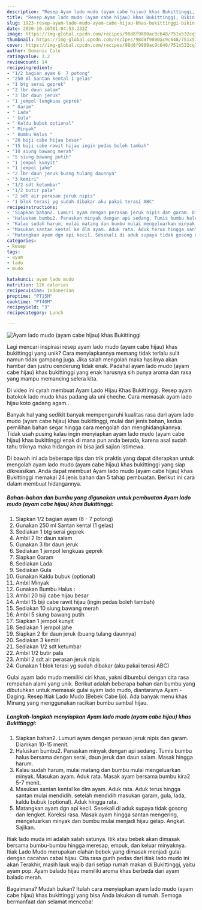 ```yaml
---
description: "Resep Ayam lado mudo (ayam cabe hijau) khas Bukittinggi, Bikin Ngiler"
title: "Resep Ayam lado mudo (ayam cabe hijau) khas Bukittinggi, Bikin Ngiler"
slug: 1923-resep-ayam-lado-mudo-ayam-cabe-hijau-khas-bukittinggi-bikin-ngiler
date: 2020-10-16T01:04:53.232Z
image: https://img-global.cpcdn.com/recipes/98d8f9800ac9c648/751x532cq70/ayam-lado-mudo-ayam-cabe-hijau-khas-bukittinggi-foto-resep-utama.jpg
thumbnail: https://img-global.cpcdn.com/recipes/98d8f9800ac9c648/751x532cq70/ayam-lado-mudo-ayam-cabe-hijau-khas-bukittinggi-foto-resep-utama.jpg
cover: https://img-global.cpcdn.com/recipes/98d8f9800ac9c648/751x532cq70/ayam-lado-mudo-ayam-cabe-hijau-khas-bukittinggi-foto-resep-utama.jpg
author: Dominic Cole
ratingvalue: 3.2
reviewcount: 14
recipeingredient:
- "1/2 bagian ayam 6  7 potong"
- "250 ml Santan kental 1 gelas"
- "1 btg serai geprek"
- "2 lbr daun salam"
- "3 lbr daun jeruk"
- "1 jempol lengkuas geprek"
- " Garam"
- " Lada"
- " Gula"
- " Kaldu bubuk optional"
- " Minyak"
- " Bumbu Halus "
- "20 biji cabe hijau besar"
- "15 biji cabe rawit hijau ingin pedas boleh tambah"
- "10 siung bawang merah"
- "5 siung bawang putih"
- "1 jempol kunyit"
- "1 jempol jahe"
- "2 lbr daun jeruk buang tulang daunnya"
- "3 kemiri"
- "1/2 sdt ketumbar"
- "1/2 butir pala"
- "2 sdt air perasan jeruk nipis"
- "1 blok terasi yg sudah dibakar aku pakai terasi ABC"
recipeinstructions:
- "Siapkan bahan2. Lumuri ayam dengan perasan jeruk nipis dan garam. Diamkan 10-15 menit."
- "Haluskan bumbu2. Panaskan minyak dengan api sedang. Tumis bumbu halus bersama dengan serai, daun jeruk dan daun salam. Masak hingga harum."
- "Kalau sudah harum, mulai matang dan bumbu mulai mengeluarkan minyak. Masukan ayam. Aduk rata. Masak ayam bersama bumbu kira2 5-7 menit."
- "Masukan santan kental ke dlm ayam. Aduk rata. Aduk terus hingga santan mulai mendidih. setelah mendidih masukan garam, gula, lada, kaldu bubuk (optional). Aduk hingga rata."
- "Matangkan ayam dgn api kecil. Sesekali di aduk supaya tidak gosong dan lengket. Koreksi rasa. Masak ayam hingga santan mengering, mengeluarkan minyak dan bumbu mulai menjadi hijau gelap. Angkat. Sajikan."
categories:
- Resep
tags:
- ayam
- lado
- mudo

katakunci: ayam lado mudo 
nutrition: 126 calories
recipecuisine: Indonesian
preptime: "PT15M"
cooktime: "PT40M"
recipeyield: "3"
recipecategory: Lunch

---
```



![Ayam lado mudo (ayam cabe hijau) khas Bukittinggi](https://img-global.cpcdn.com/recipes/98d8f9800ac9c648/751x532cq70/ayam-lado-mudo-ayam-cabe-hijau-khas-bukittinggi-foto-resep-utama.jpg)

Lagi mencari inspirasi resep ayam lado mudo (ayam cabe hijau) khas bukittinggi yang unik? Cara menyiapkannya memang tidak terlalu sulit namun tidak gampang juga. Jika salah mengolah maka hasilnya akan hambar dan justru cenderung tidak enak. Padahal ayam lado mudo (ayam cabe hijau) khas bukittinggi yang enak harusnya sih punya aroma dan rasa yang mampu memancing selera kita.

Di video ini cyrah membuat Ayam Lado Hijau Khas Bukittinggi. Resep ayam batokok lado mudo khas padang ala uni cheche. Cara memasak ayam lado hijau koto gadang agam..

Banyak hal yang sedikit banyak mempengaruhi kualitas rasa dari ayam lado mudo (ayam cabe hijau) khas bukittinggi, mulai dari jenis bahan, kedua pemilihan bahan segar hingga cara mengolah dan menghidangkannya. Tidak usah pusing kalau ingin menyiapkan ayam lado mudo (ayam cabe hijau) khas bukittinggi enak di mana pun anda berada, karena asal sudah tahu triknya maka hidangan ini bisa jadi sajian istimewa.


Di bawah ini ada beberapa tips dan trik praktis yang dapat diterapkan untuk mengolah ayam lado mudo (ayam cabe hijau) khas bukittinggi yang siap dikreasikan. Anda dapat membuat Ayam lado mudo (ayam cabe hijau) khas Bukittinggi memakai 24 jenis bahan dan 5 tahap pembuatan. Berikut ini cara dalam membuat hidangannya.

<!--inarticleads1-->

##### Bahan-bahan dan bumbu yang digunakan untuk pembuatan Ayam lado mudo (ayam cabe hijau) khas Bukittinggi:

1. Siapkan 1/2 bagian ayam (6 - 7 potong)
1. Gunakan 250 ml Santan kental (1 gelas)
1. Sediakan 1 btg serai geprek
1. Ambil 2 lbr daun salam
1. Gunakan 3 lbr daun jeruk
1. Sediakan 1 jempol lengkuas geprek
1. Siapkan  Garam
1. Sediakan  Lada
1. Sediakan  Gula
1. Gunakan  Kaldu bubuk (optional)
1. Ambil  Minyak
1. Gunakan  Bumbu Halus :
1. Ambil 20 biji cabe hijau besar
1. Ambil 15 biji cabe rawit hijau (ingin pedas boleh tambah)
1. Sediakan 10 siung bawang merah
1. Ambil 5 siung bawang putih
1. Siapkan 1 jempol kunyit
1. Sediakan 1 jempol jahe
1. Siapkan 2 lbr daun jeruk (buang tulang daunnya)
1. Sediakan 3 kemiri
1. Sediakan 1/2 sdt ketumbar
1. Ambil 1/2 butir pala
1. Ambil 2 sdt air perasan jeruk nipis
1. Gunakan 1 blok terasi yg sudah dibakar (aku pakai terasi ABC)


Gulai ayam lado mudo memiliki ciri khas, yakni dibumbui dengan cita rasa rempahan alami yang unik. Berikut adalah beberapa bahan dan bumbu yang dibutuhkan untuk memasak gulai ayam lado mudo, diantaranya  Ayam - Daging. Resep Itiak Lado Mudo (Bebek Cabe Ijo). Ada banyak menu khas Minang yang menggunakan racikan bumbu sambal hijau. 

<!--inarticleads2-->

##### Langkah-langkah menyiapkan Ayam lado mudo (ayam cabe hijau) khas Bukittinggi:

1. Siapkan bahan2. Lumuri ayam dengan perasan jeruk nipis dan garam. Diamkan 10-15 menit.
1. Haluskan bumbu2. Panaskan minyak dengan api sedang. Tumis bumbu halus bersama dengan serai, daun jeruk dan daun salam. Masak hingga harum.
1. Kalau sudah harum, mulai matang dan bumbu mulai mengeluarkan minyak. Masukan ayam. Aduk rata. Masak ayam bersama bumbu kira2 5-7 menit.
1. Masukan santan kental ke dlm ayam. Aduk rata. Aduk terus hingga santan mulai mendidih. setelah mendidih masukan garam, gula, lada, kaldu bubuk (optional). Aduk hingga rata.
1. Matangkan ayam dgn api kecil. Sesekali di aduk supaya tidak gosong dan lengket. Koreksi rasa. Masak ayam hingga santan mengering, mengeluarkan minyak dan bumbu mulai menjadi hijau gelap. Angkat. Sajikan.


Itiak lado muda ini adalah salah satunya. Itik atau bebek akan dimasak bersama bumbu-bumbu hingga meresap, empuk, dan keluar minyaknya. Itiak Lado Mudo merupakan olahan bebek yang dimasak menjadi gulai dengan cacahan cabai hijau. Cita rasa gurih pedas dari itiak lado mudo ini akan Terakhir, masih lauk wajib dari setiap rumah makan di Bukittinggi, yaitu ayam pop. Ayam balado hijau memiliki aroma khas berbeda dari ayam balado merah. 

Bagaimana? Mudah bukan? Itulah cara menyiapkan ayam lado mudo (ayam cabe hijau) khas bukittinggi yang bisa Anda lakukan di rumah. Semoga bermanfaat dan selamat mencoba!
